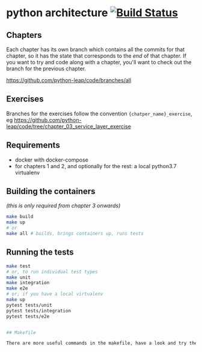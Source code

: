 # python architecture [![Build Status](https://travis-ci.org/myhelloos/python-architecture.svg?branch=feat-chatper-01)](https://travis-ci.org/myhelloos/python-architecture)
## Chapters

Each chapter has its own branch which contains all the commits for that chapter,
so it has the state that corresponds to the _end_ of that chapter.  If you want
to try and code along with a chapter, you'll want to check out the branch for the
previous chapter.

https://github.com/python-leap/code/branches/all


## Exercises

Branches for the exercises follow the convention `{chatper_name}_exercise`, eg 
https://github.com/python-leap/code/tree/chapter_03_service_layer_exercise


## Requirements

* docker with docker-compose
* for chapters 1 and 2, and optionally for the rest: a local python3.7 virtualenv


## Building the containers

_(this is only required from chapter 3 onwards)_

```sh
make build
make up
# or
make all # builds, brings containers up, runs tests
```

## Running the tests

```sh
make test
# or, to run individual test types
make unit
make integration
make e2e
# or, if you have a local virtualenv
make up
pytest tests/unit
pytest tests/integration
pytest tests/e2e


## Makefile

There are more useful commands in the makefile, have a look and try them out.

